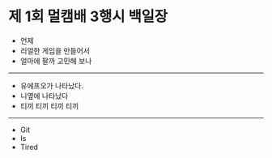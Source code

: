 # 제 1회 멀캠배 3행시  백일장

* 언제
* 리얼한 게임을 만들어서
* 얼마에 팔까 고민해 보나
---
* 유에프오가 나타났다.
* 니옆에 나타났다
* 티끼 티끼 티끼 티끼
---
* Git
* Is
* Tired
